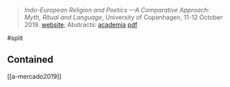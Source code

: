 > *Indo-European Religion and Poetics —A Comparative Approach: Myth, Ritual and Language*, University of Copenhagen, 11-12 October 2019. [website](https://rootsofeurope.ku.dk/english/calendar/events-2019/indo-european-religion-and-poetics/); Abstracts: [academia](https://www.academia.edu/40529069/Indo-European-Religion-and-Poetics-A-Comparative-Approach-Myth-Ritual-and-Language) [pdf](https://rootsofeurope.ku.dk/english/calendar/events-2019/indo-european-religion-and-poetics/Abstracts.pdf)

#split 

## Contained
[[a-mercado2019]]